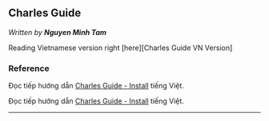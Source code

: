 ## Charles Guide

*Written by __Nguyen Minh Tam__*



Reading Vietnamese version right [here][Charles Guide VN Version]



### Reference

Đọc tiếp hướng dẫn [Charles Guide - Install][Charles Guide - Install VN Version] tiếng Việt.

Đọc tiếp hướng dẫn [Charles Guide - Install][Charles Guide - Usage VN Version] tiếng Việt.

---

[Charles Guide - Install VN Version]: ./README-VN-Install.md "Charles Guide - Install VN Version"
[Charles Guide - Usage VN Version]: ./README-VN-Usage.md "Charles Guide - Usage VN Version"